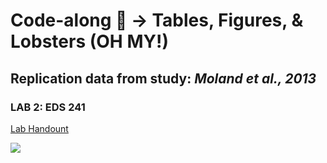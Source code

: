 # Code-along 🦞 → Tables, Figures, & Lobsters (OH MY!)

## Replication data from study: *Moland et al., 2013*

### LAB 2: EDS 241

[Lab Handount](https://garberadamc.github.io/project-site/Lab2-Moland13_KEY)

![](figures/european-lobster.png)